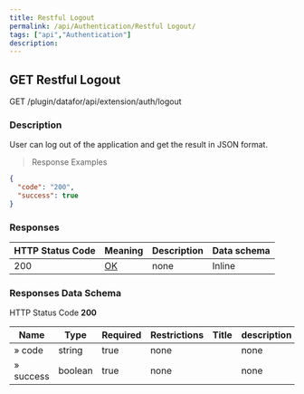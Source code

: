 ```yaml
---
title: Restful Logout
permalink: /api/Authentication/Restful Logout/
tags: ["api","Authentication"]
description: 
---
```


## GET Restful Logout

GET /plugin/datafor/api/extension/auth/logout

### Description
User can log out of the application and get the result in JSON format.

> Response Examples

```json
{
  "code": "200",
  "success": true
}
```

### Responses

|HTTP Status Code |Meaning|Description|Data schema|
|---|---|---|---|
|200|[OK](https://tools.ietf.org/html/rfc7231#section-6.3.1)|none|Inline|

### Responses Data Schema

HTTP Status Code **200**

|Name|Type|Required|Restrictions|Title|description|
|---|---|---|---|---|---|
|» code|string|true|none||none|
|» success|boolean|true|none||none|
